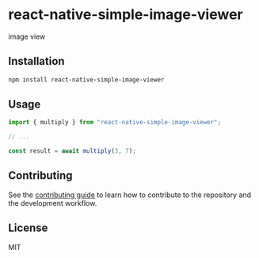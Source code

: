 # react-native-simple-image-viewer

image view

## Installation

```sh
npm install react-native-simple-image-viewer
```

## Usage

```js
import { multiply } from "react-native-simple-image-viewer";

// ...

const result = await multiply(3, 7);
```

## Contributing

See the [contributing guide](CONTRIBUTING.md) to learn how to contribute to the repository and the development workflow.

## License

MIT
